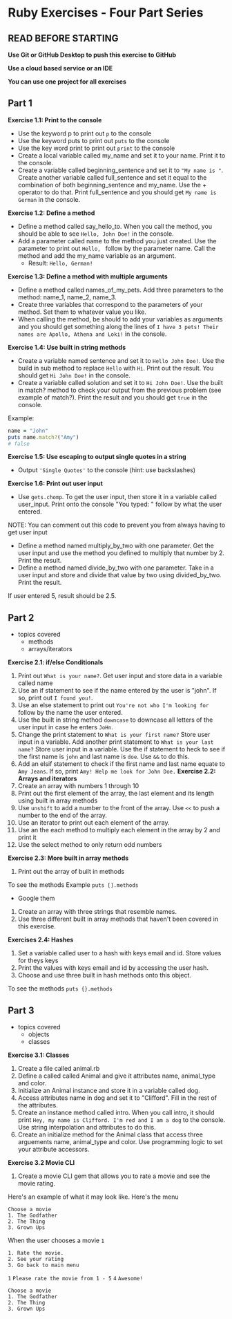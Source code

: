 # Ruby Exercises - Four Part Series

## READ BEFORE STARTING

**Use Git or GitHub Desktop to push this exercise to GitHub** <br>

**Use a cloud based service or an IDE**<br>

**You can use one project for all exercises**<br>

## Part 1

**Exercise 1.1: Print to the console**

- Use the keyword p to print out `p` to the console
- Use the keyword puts to print out `puts` to the console
- Use the key word print to print out `print` to the console
- Create a local variable called my_name and set it to your name. Print it to the console.
- Create a variable called beginning_sentence and set it to `"My name is "`. Create another variable called full_sentence and set it equal to the combination of both beginning_sentence and my_name. Use the + operator to do that. Print full_sentence and you should get `My name is German` in the console.

**Exercise 1.2: Define a method**

- Define a method called say_hello_to. When you call the method, you should be able to see `Hello, John Doe!` in the console.
- Add a parameter called name to the method you just created. Use the parameter to print out `Hello, ` follow by the parameter name. Call the method and add the my_name variable as an argument.
  - Result: `Hello, German!`

**Exercise 1.3: Define a method with multiple arguments**

- Define a method called names_of_my_pets. Add three parameters to the method: name_1, name_2, name_3.
- Create three variables that correspond to the parameters of your method. Set them to whatever value you like.
- When calling the method, be should to add your variables as arguments and you should get something along the lines of `I have 3 pets! Their names are Apollo, Athena and Loki!` in the console.

**Exercise 1.4: Use built in string methods**

- Create a variable named sentence and set it to `Hello John Doe!`. Use the build in sub method to replace `Hello` with `Hi`. Print out the result. You should get `Hi John Doe!` in the console.
- Create a variable called solution and set it to `Hi John Doe!`. Use the built in match? method to check your output from the previous problem (see example of match?). Print the result and you should get `true` in the console.

Example:

```ruby
name = "John"
puts name.match?("Amy")
# false
```

**Exercise 1.5: Use escaping to output single quotes in a string**
- Output ```'Single Quotes'``` to the console (hint: use backslashes)

**Exercise 1.6: Print out user input**
- Use ```gets.chomp```. To get the user input, then store it in a variable called user_input. Print onto the console "You typed: " follow by what the user entered. 

NOTE: You can comment out this code to prevent you from always having to get user input

- Define a method named multiply_by_two with one parameter. Get the user input and use the method you defined to multiply that number by 2. Print the result.
- Define a method named divide_by_two with one parameter. Take in a user input and store and divide that value by two using divided_by_two. Print the result.

If user entered 5, result should be 2.5.

## Part 2
- topics covered
  - methods
  - arrays/iterators


**Exercise 2.1: if/else Conditionals**
  1. Print out ```What is your name?```. Get user input and store data in a variable called name
  2. Use an if statement to see if the name entered by the user is "john". If so, print out ```I found you!```.
  3. Use an else statement to print out ```You're not who I'm looking for ``` follow by the name the user entered.
  4. Use the built in string method ```downcase``` to downcase all letters of the user input in case he enters ```JoHn```.
  5. Change the print statement to ```What is your first name?``` Store user input in a variable. Add another print statement to ```What is your last name?``` Store user input in a variable. Use the if statement to heck to see if the first name is ```john``` and last name is ```doe```. Use ```&&``` to do this.
  6. Add an elsif statement to check if the first name and last name equate to ```Amy Jeans```. If so, print ```Amy! Help me look for John Doe.```
**Exercise 2.2: Arrays and iterators**
  1. Create an array with numbers 1 through 10
  2. Print out the first element of the array, the last element and its length using built in array methods
  3. Use ```unshift``` to add a number to the front of the array. Use ```<<``` to push a number to the end of the array.
  4. Use an iterator to print out each element of the array.
  5. Use an the each method to multiply each element in the array by 2 and print it
  6. Use the select method to only return odd numbers

**Exercise 2.3: More built in array methods**
1. Print out the array of built in methods

To see the methods
Example ```puts [].methods```
- Google them 

1. Create an array with three strings that resemble names. 
2. Use three different built in array methods that haven't been covered in this exercise.

**Exercises 2.4: Hashes**
1. Set a variable called user to a hash with keys email and id. Store values for theys keys
2. Print the values with keys email and id by accessing the user hash.
3. Choose and use three built in hash methods onto this object.

To see the methods
```puts {}.methods```

## Part 3
- topics covered
  - objects
  - classes


**Exercise 3.1: Classes**
1. Create a file called animal.rb
2. Define a called called Animal and give it attributes name, animal_type and color.
3. Initialize an Animal instance and store it in a variable called dog.
4. Access attributes name in dog and set it to "Clifford". Fill in the rest of the attributes.
5. Create an instance method called intro. When you call intro, it should print ```Hey, my name is Clifford. I'm red and I am a dog``` to the console. Use string interpolation and attributes to do this.
6. Create an initialize method for the Animal class that access three arguements name, animal_type and color. Use programming logic to set your attribute accessors.

**Exercise 3.2 Movie CLI**
1. Create a movie CLI gem that allows you to rate a movie and see the movie rating. 

Here's an example of what it may look like.
Here's the menu
```Here's a list of my favorite movies!
Choose a movie
1. The Godfather
2. The Thing
3. Grown Ups
```
When the user chooses a movie 
```1```

```The Godfather
1. Rate the movie.
2. See your rating
3. Go back to main menu
```
```1```
```Please rate the movie from 1 - 5```
```4```
```Awesome!```
```Here's a list of my favorite movies!
Choose a movie
1. The Godfather
2. The Thing
3. Grown Ups
```

